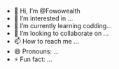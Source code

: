 - 👋 Hi, I’m @Fowowealth
- 👀 I’m interested in ...
- 🌱 I’m currently learning codding...
- 💞️ I’m looking to collaborate on ...
- 📫 How to reach me ...
- 😄 Pronouns: ...
- ⚡ Fun fact: ...

<!---
Fowowealth/Fowowealth is a ✨ special ✨ repository because its `README.md` (this file) appears on your GitHub profile.
You can click the Preview link to take a look at your changes.
--->
